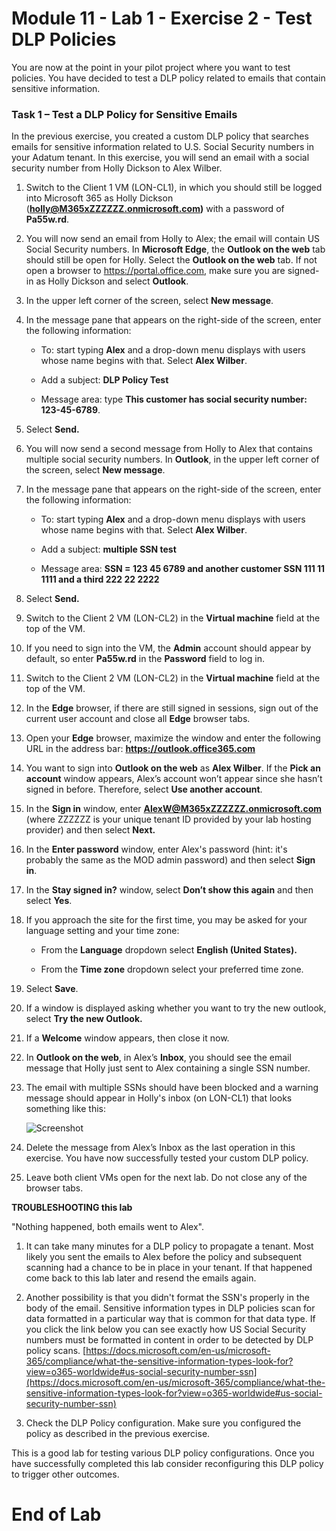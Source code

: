 # Module 11 - Lab 1 - Exercise 2 - Test DLP Policies


You are now at the point in your pilot project where you want to test policies. You have decided to test a DLP policy related to emails that contain sensitive information. 


### Task 1 – Test a DLP Policy for Sensitive Emails

In the previous exercise, you created a custom DLP policy that searches emails for sensitive information related to U.S. Social Security numbers in your Adatum tenant. In this exercise, you will send an email with a social security number from Holly Dickson to Alex Wilber.

1. Switch to the Client 1 VM (LON-CL1), in which you should still be logged into Microsoft 365 as Holly Dickson (**holly@M365xZZZZZZ.onmicrosoft.com)** with a password of **Pa55w.rd**. 

2. You will now send an email from Holly to Alex; the email will contain US Social Security numbers. In **Microsoft Edge**, the **Outlook on the web** tab should still be open for Holly. Select the **Outlook on the web** tab.  If not open a browser to https://portal.office.com, make sure you are signed-in as Holly Dickson and select **Outlook**.

3. In the upper left corner of the screen, select **New message**. 

4. In the message pane that appears on the right-side of the screen, enter the following information:

	- To: start typing **Alex** and a drop-down menu displays with users whose name begins with that. Select **Alex Wilber**.

	- Add a subject: **DLP Policy Test**

	- Message area: type **This customer has social security number: 123-45-6789**.


6. Select **Send.**

7. You will now send a second message from Holly to Alex that contains multiple social security numbers.  In **Outlook**, in the upper left corner of the screen, select **New message**. 

8. In the message pane that appears on the right-side of the screen, enter the following information:

	- To: start typing **Alex** and a drop-down menu displays with users whose name begins with that. Select **Alex Wilber**.

	- Add a subject: **multiple SSN test**

	- Message area: **SSN = 123 45 6789 and another customer SSN 111 11 1111 and a third 222 22 2222**

11. Select **Send.**

12. Switch to the Client 2 VM (LON-CL2) in the **Virtual machine** field at the top of the VM. 

13. If you need to sign into the VM, the **Admin** account should appear by default, so enter **Pa55w.rd** in the **Password** field to log in. 

7. Switch to the Client 2 VM (LON-CL2) in the **Virtual machine** field at the top of the VM.

8. In the **Edge** browser, if there are still signed in sessions, sign out of the current user account and close all **Edge** browser tabs.

9. Open your **Edge** browser, maximize the window and enter the following URL in the address bar: **https://outlook.office365.com**

10. You want to sign into **Outlook on the web** as **Alex Wilber**. If the **Pick an account** window appears, Alex’s account won’t appear since she hasn’t signed in before. Therefore, select **Use another account**. 

11. In the **Sign in** window, enter **AlexW@M365xZZZZZZ.onmicrosoft.com** (where ZZZZZZ is your unique tenant ID provided by your lab hosting provider) and then select **Next.**

12. In the **Enter password** window, enter Alex's password (hint: it's probably the same as the MOD admin password) and then select **Sign in**.

13. In the **Stay signed in?** window, select **Don’t show this again** and then select **Yes**.

14. If you approach the site for the first time, you may be asked for your language setting and your time zone:

	- From the **Language** dropdown select **English (United States).**

	- From the **Time zone** dropdown select your preferred time zone.

15. Select **Save**.

16. If a window is displayed asking whether you want to try the new outlook, select **Try the new Outlook.**

17. If a **Welcome** window appears, then close it now.

18. In **Outlook on the web**, in Alex’s **Inbox**, you should see the email message that Holly just sent to Alex containing a single SSN number.

15. The email with multiple SSNs should have been blocked and a warning message should appear in Holly's inbox (on LON-CL1) that looks something like this:

     ![Screenshot](../Media/DLP_policy_validation.png)

16. Delete the message from Alex’s Inbox as the last operation in this exercise. You have now successfully tested your custom DLP policy.

17. Leave both client VMs open for the next lab. Do not close any of the browser tabs.

**TROUBLESHOOTING this lab**

"Nothing happened, both emails went to Alex".
  
1. It can take many minutes for a DLP policy to propagate a tenant.  Most likely you sent the emails to Alex before the policy and subsequent scanning had a chance to be in place in your tenant.  If that happened come back to this lab later and resend the emails again.

2. Another possibility is that you didn't format the SSN's properly in the body of the email.  Sensitive information types in DLP policies scan for data formatted in a particular way that is common for that data type.  If you click the link below you can see exactly how US Social Security numbers must be formatted in content in order to be detected by DLP policy scans.
[https://docs.microsoft.com/en-us/microsoft-365/compliance/what-the-sensitive-information-types-look-for?view=o365-worldwide#us-social-security-number-ssn](https://docs.microsoft.com/en-us/microsoft-365/compliance/what-the-sensitive-information-types-look-for?view=o365-worldwide#us-social-security-number-ssn)

3. Check the DLP Policy configuration. Make sure you configured the policy as described in the previous exercise.

This is a good lab for testing various DLP policy configurations. Once you have successfully completed this lab consider reconfiguring this DLP policy to trigger other outcomes.


# End of Lab
